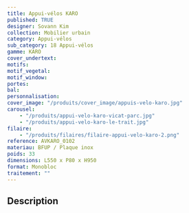 ```yaml
---
title: Appui-vélos KARO
published: TRUE
designer: Sovann Kim
collection: Mobilier urbain
category: Appui-vélos
sub_category: 18 Appui-vélos
gamme: KARO
cover_undertext:
motifs:
motif_vegetal:
motif_window:
portes:
bal:
personnalisation:
cover_image: "/produits/cover_image/appuis-velo-karo.jpg"
carousel:
    - "/produits/appui-velo-karo-vicat-parc.jpg"
    - "/produits/appui-velo-karo-le-trait.jpg"
filaire:
    - "/produits/filaires/filaire-appui-velo-karo-2.png"
reference: AVKARO_0102
materiau: BFUP / Plaque inox
poids: 33
dimensions: L550 x P80 x H950
format: Monobloc
traitement: ""
---
```


## Description
